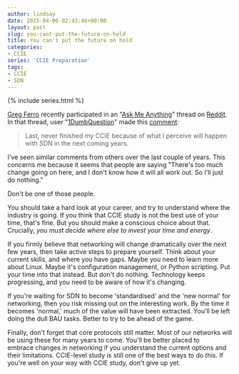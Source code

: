 ```yaml
---
author: lindsay
date: 2015-04-06 02:43:48+00:00
layout: post
slug: you-cant-put-the-future-on-hold
title: You can't put the future on hold
categories:
- CCIE
series: 'CCIE Preparation'
tags:
- CCIE
- SDN
---
```


{% include series.html %}

[Greg Ferro](http://etherealmind.com/) recently participated in an "[Ask Me Anything](http://www.reddit.com/r/networking/comments/31ak1b/ama_greg_ferro_from_packet_pushers_podcast_25/?sort=new)" thread on [Reddit](http://reddit.com/). In that thread, user "[1DumbQuestion](http://www.reddit.com/user/1DumbQuestion)" made this [comment](http://www.reddit.com/r/networking/comments/31ak1b/ama_greg_ferro_from_packet_pushers_podcast_25/cq01cih):


> Last, never finished my CCIE because of what I perceive will happen with SDN in the next coming years.


I've seen similar comments from others over the last couple of years. This concerns me because it seems that people are saying "There's too much change going on here, and I don't know how it will all work out. So I'll just do nothing."

Don't be one of those people.

You should take a hard look at your career, and try to understand where the industry is going. If you think that CCIE study is not the best use of your time, that's fine. But you should make a conscious choice about that. Crucially, _you must decide where else to invest your time and energy_.

If you firmly believe that networking will change dramatically over the next few years, then take active steps to prepare yourself. Think about your current skills, and where you have gaps. Maybe you need to learn more about Linux. Maybe it's configuration management, or Python scripting. Put your time into that instead. But don't do nothing. Technology keeps progressing, and you need to be aware of how it's changing.

If you're waiting for SDN to become 'standardised' and the 'new normal' for networking, then you risk missing out on the interesting work. By the time it becomes 'normal,' much of the value will have been extracted. You'll be left doing the dull BAU tasks. Better to try to be ahead of the game.

Finally, don't forget that core protocols still matter. Most of our networks will be using these for many years to come. You'll be better placed to embrace changes in networking if you understand the current options and their limitations. CCIE-level study is still one of the best ways to do this. If you're well on your way with CCIE study, don't give up yet.
